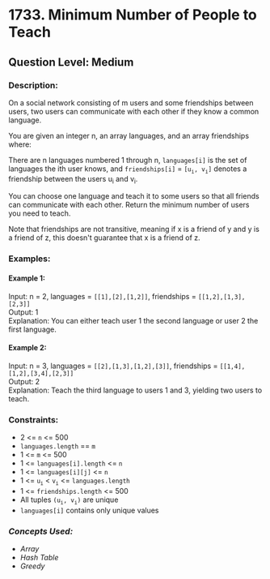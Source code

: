 # 1733. Minimum Number of People to Teach
## Question Level: Medium
### Description:
On a social network consisting of m users and some friendships between users, two users can communicate with each other if they know a common language.

You are given an integer n, an array languages, and an array friendships where:

There are n languages numbered 1 through n,
`languages[i]` is the set of languages the i​​​​​​th​​​​ user knows, and
`friendships[i]` = `[u`<sub>`​​​​​​i​​`</sub>`​, v`<sub>`​​​i`</sub>`]` denotes a friendship between the users u​​​​​​​​​​<sub>​i​​​​​</sub> and v<sub>​i​​​​​</sub>.

You can choose one language and teach it to some users so that all friends can communicate with each other. Return the minimum number of users you need to teach.

Note that friendships are not transitive, meaning if x is a friend of y and y is a friend of z, this doesn't guarantee that x is a friend of z.

### Examples:
#### Example 1:

Input: n = 2, languages = `[[1],[2],[1,2]]`, friendships = `[[1,2],[1,3],[2,3]]`  
Output: 1   
Explanation: You can either teach user 1 the second language or user 2 the first language.  
#### Example 2:

Input: n = 3, languages = `[[2],[1,3],[1,2],[3]]`, friendships = `[[1,4],[1,2],[3,4],[2,3]]`  
Output: 2  
Explanation: Teach the third language to users 1 and 3, yielding two users to teach.

### Constraints:

- 2 <= `n` <= 500
- `languages.length` == `m`
- 1 <= `m` <= 500
- 1 <= `languages[i].length` <= `n`
- 1 <= `languages[i][j]` <= `n`
- 1 <= `u​​​​​​`​<sub>​`i​​​`​​</sub> < `v​`​<sub>​`i​​​`​​</sub> <= `languages.length`
- 1 <= `friendships.length` <= 500
- All tuples `(u​​​​​​`​<sub>​`i​​​`​​</sub>`, v​​​​​​​`​<sub>​`i​​​`​​</sub>`)` are unique
- `languages[i]` contains only unique values

### <i>Concepts Used:
- Array
- Hash Table
- Greedy</i>